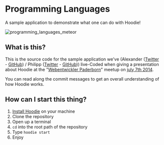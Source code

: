 # Programming Languages
A sample application to demonstrate what one can do with Hoodie!

![programming_languages_meteor](https://cloud.githubusercontent.com/assets/1606004/3488924/9563158e-050a-11e4-9a36-34630a9277b2.png)

## What is this?
This is the source code for the sample application we've (Alexander ([Twitter](https://twitter.com/flow90) - [GitHub](https://github.com/flow90)) / Philipp ([Twitter](https://twitter.com/pmmuens) - [GitHub](https://github.com/pmuens))) live-Coded when giving a presentation about Hoodie at the "[Webentwickler Paderborn](http://webentwickler-paderborn.de)" meetup on [july 7th 2014](http://webentwickler-paderborn.de/events/2014-07-07.html).

You can read along the commit messages to get an overall understanding of how Hoodie works.

## How can I start this thing?
1. [Install Hoodie](http://hood.ie/#installation) on your machine
2. Clone the repository
3. Open up a terminal
4. `cd` into the root path of the repository
5. Type `hoodie start`
6. Enjoy
